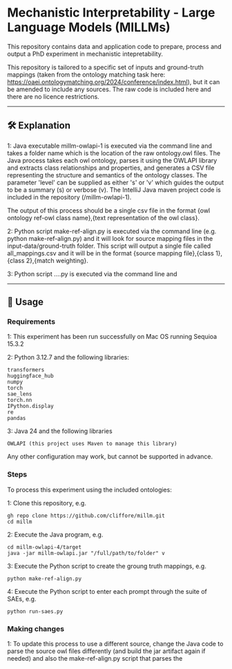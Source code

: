 # Mechanistic Interpretability - Large Language Models (MILLMs)

This repository contains data and application code to prepare, process and output a PhD experiment in mechanistic intepretability.

This repository is tailored to a specific set of inputs and ground-truth mappings (taken from the ontology matching task here: https://oaei.ontologymatching.org/2024/conference/index.html), but it can be amended to include any sources. The raw code is included here and there are no licence restrictions.


---

## 🛠️ Explanation

1: Java executable millm-owlapi-1 is executed via the command line and takes a folder name which is the location of the raw ontology.owl files. The Java process takes each owl ontology, parses it using the OWLAPI library and extracts class relationships and properties, and generates a CSV file representing the structure and semantics of the ontology classes. The parameter 'level' can be supplied as either 's' or 'v' which guides the output to be a summary (s) or verbose (v). The IntelliJ Java maven project code is included in the repository (/millm-owlapi-1).

The output of this process should be a single csv file in the format {owl ontology ref-owl class name},{text representation of the owl class}.

2: Python script make-ref-align.py is executed via the command line (e.g. python make-ref-align.py) and it will look for source mapping files in the input-data/ground-truth folder. This script will output a single file called all_mappings.csv and it will be in the format {source mapping file},{class 1},{class 2},{match weighting}.

3: Python script ....py is executed via the command line and 


---

## 🚀 Usage

### Requirements

1: This experiment has been run successfully on Mac OS running Sequioa 15.3.2

2: Python 3.12.7 and the following libraries:

    transformers
    huggingface_hub
    numpy
    torch
    sae_lens
    torch.nn
    IPython.display
    re
    pandas

3: Java 24 and the following libraries

    OWLAPI (this project uses Maven to manage this library)


Any other configuration may work, but cannot be supported in advance.


### Steps

To process this experiment using the included ontologies:


1: Clone this repository, e.g. 

    gh repo clone https://github.com/cliffore/millm.git
    cd millm


2: Execute the Java program, e.g.

    cd millm-owlapi-4/target
    java -jar millm-owlapi.jar "/full/path/to/folder" v


3: Execute the Python script to create the groung truth mappings, e.g. 
    
    python make-ref-align.py


4: Execute the Python script to enter each prompt through the suite of SAEs, e.g.
    
    python run-saes.py



### Making changes

1: To update this process to use a different source, change the Java code to parse the source owl files differently (and build the jar artifact again if needed) and also the make-ref-align.py script that parses the 
